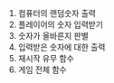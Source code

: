 1. 컴퓨터의 랜덤숫자 출력<br/>
2. 플레이어의 숫자 입력받기<br/>
3. 숫자가 올바른지 판별<br/>
4. 입력받은 숫자에 대한 출력<br/>
5. 재시작 유무 함수<br/>
6. 게임 전체 함수<br/>